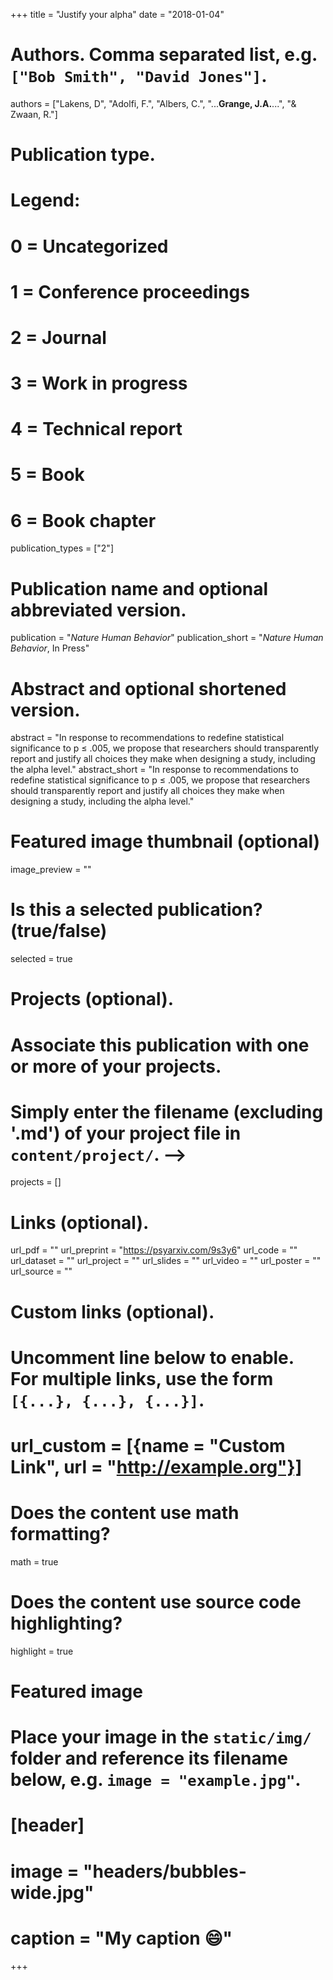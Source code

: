 +++
title = "Justify your alpha"
date = "2018-01-04"

# Authors. Comma separated list, e.g. `["Bob Smith", "David Jones"]`.
authors = ["Lakens, D", "Adolfi, F.", "Albers, C.", "...**Grange, J.A.**...", 
          "& Zwaan, R."]

# Publication type.
# Legend:
# 0 = Uncategorized
# 1 = Conference proceedings
# 2 = Journal
# 3 = Work in progress
# 4 = Technical report
# 5 = Book
# 6 = Book chapter
publication_types = ["2"]

# Publication name and optional abbreviated version.
publication = "*Nature Human Behavior*"
publication_short = "*Nature Human Behavior*, In Press"

# Abstract and optional shortened version.
abstract = "In response to recommendations to redefine statistical significance to p ≤ .005, we propose that researchers should transparently report and justify all choices they make when designing a study, including the alpha level."
abstract_short = "In response to recommendations to redefine statistical significance to p ≤ .005, we propose that researchers should transparently report and justify all choices they make when designing a study, including the alpha level."

# Featured image thumbnail (optional)
image_preview = ""

# Is this a selected publication? (true/false)
selected = true

# Projects (optional).
#   Associate this publication with one or more of your projects.
#   Simply enter the filename (excluding '.md') of your project file in `content/project/`. -->
projects = []

# Links (optional).
url_pdf = ""
url_preprint = "https://psyarxiv.com/9s3y6"
url_code = ""
url_dataset = ""
url_project = ""
url_slides = ""
url_video = ""
url_poster = ""
url_source = ""

# Custom links (optional).
#   Uncomment line below to enable. For multiple links, use the form `[{...}, {...}, {...}]`.
# url_custom = [{name = "Custom Link", url = "http://example.org"}]

# Does the content use math formatting?
math = true

# Does the content use source code highlighting?
highlight = true

# Featured image
# Place your image in the `static/img/` folder and reference its filename below, e.g. `image = "example.jpg"`.
# [header]
# image = "headers/bubbles-wide.jpg"
# caption = "My caption :smile:"

+++
